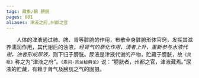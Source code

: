 ```yaml
---
tags: 藏象/腑 膀胱
pages: 081
aliases: 津液之府,州都之官
---
```

&emsp;&emsp;人体的津液通过肺、脾、肾等脏腑的作用，布散全身脏腑形体官窍，发挥其滋养濡润作用，其代谢后的浊液，<dfn>经肾气的蒸化作用，清者上升，重新参与水液代谢，浊者形成尿液，</dfn>则下归于膀胱。尿液是津液代谢的产物，贮藏于膀胱，故`《灵枢》`称之为“津液之府”。`《素问·灵兰秘典论》`说：“膀胱者，州都之官，津液藏焉。”尿液的贮藏，有赖于肾气及膀胱之气的固摄。